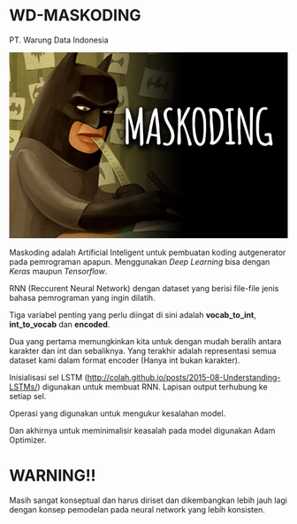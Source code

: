 # WD-MASKODING
PT. Warung Data Indonesia

![maskoding](image/1111.jpg)

Maskoding adalah Artificial Inteligent untuk pembuatan koding autgenerator
pada pemrograman apapun. Menggunakan *Deep Learning* bisa
dengan *Keras* maupun *Tensorflow*.

RNN (Reccurent Neural Network) dengan dataset yang berisi file-file jenis
bahasa pemrograman yang ingin dilatih.

Tiga variabel penting yang perlu diingat di sini adalah **vocab_to_int**,
**int_to_vocab** dan **encoded**.

Dua yang pertama memungkinkan kita untuk dengan mudah beralih antara karakter dan int dan sebaliknya. Yang terakhir adalah representasi semua dataset kami dalam format encoder (Hanya int bukan karakter).

Inisialisasi sel LSTM (http://colah.github.io/posts/2015-08-Understanding-LSTMs/) digunakan untuk membuat RNN. Lapisan output terhubung ke setiap sel.

Operasi yang digunakan untuk mengukur kesalahan model.

Dan akhirnya untuk meminimalisir keasalah pada model digunakan Adam Optimizer.

# WARNING!!

Masih sangat konseptual dan harus diriset dan dikembangkan lebih jauh lagi dengan
konsep pemodelan pada neural network yang lebih konsisten.

